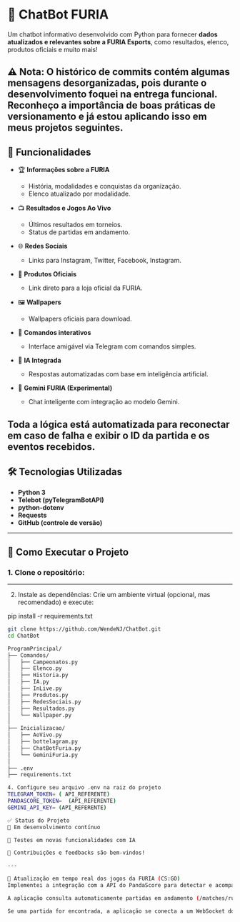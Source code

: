 # 🤖 ChatBot FURIA

Um chatbot informativo desenvolvido com Python para fornecer **dados atualizados e relevantes sobre a FURIA Esports**, como resultados, elenco, produtos oficiais e muito mais!


⚠️ Nota: O histórico de commits contém algumas mensagens desorganizadas, pois durante o desenvolvimento foquei na entrega funcional. Reconheço a importância de boas práticas de versionamento e já estou aplicando isso em meus projetos seguintes.
---

## 📌 Funcionalidades

- 🏆 **Informações sobre a FURIA**
  - História, modalidades e conquistas da organização.
  - Elenco atualizado por modalidade.

- 📺 **Resultados e Jogos Ao Vivo**
  - Últimos resultados em torneios.
  - Status de partidas em andamento.

- 🌐 **Redes Sociais**
  - Links para Instagram, Twitter, Facebook, Instagram.

- 🛒 **Produtos Oficiais**
  - Link direto para a loja oficial da FURIA.

- 🖼️ **Wallpapers**
  - Wallpapers oficiais para download.

- 💬 **Comandos interativos**
  - Interface amigável via Telegram com comandos simples.

- 🧠 **IA Integrada**
  - Respostas automatizadas com base em inteligência artificial.

- 🧪 **Gemini FURIA (Experimental)**
  - Chat inteligente com integração ao modelo Gemini.

Toda a lógica está automatizada para reconectar em caso de falha e exibir o ID da partida e os eventos recebidos.
---

## 🛠️ Tecnologias Utilizadas

- **Python 3**
- **Telebot (pyTelegramBotAPI)**
- **python-dotenv**
- **Requests**
- **GitHub (controle de versão)**

---

## 🚀 Como Executar o Projeto

### 1. Clone o repositório:

--- 
2. Instale as dependências:
Crie um ambiente virtual (opcional, mas recomendado) e execute:


pip install -r requirements.txt

```bash
git clone https://github.com/WendeNJ/ChatBot.git
cd ChatBot

ProgramPrincipal/
├── Comandos/
│   ├── Campeonatos.py
│   ├── Elenco.py
│   ├── Historia.py
│   ├── IA.py
│   ├── InLive.py
│   ├── Produtos.py
│   ├── RedesSociais.py
│   ├── Resultados.py
│   └── Wallpaper.py
│
├── Inicializacao/
│   ├── AoVivo.py
│   ├── bottelagram.py
│   ├── ChatBotFuria.py
│   └── GeminiFuria.py
│
├── .env
├── requirements.txt

4. Configure seu arquivo .env na raiz do projeto
TELEGRAM_TOKEN= ( API_REFERENTE)
PANDASCORE_TOKEN=  (API_REFERENTE)
GEMINI_API_KEY= (API_REFERENTE)

✅ Status do Projeto
🚧 Em desenvolvimento contínuo

🧪 Testes em novas funcionalidades com IA

🙌 Contribuições e feedbacks são bem-vindos!

---

🔴 Atualização em tempo real dos jogos da FURIA (CS:GO)
Implementei a integração com a API do PandaScore para detectar e acompanhar partidas ao vivo da FURIA no CS:GO.

A aplicação consulta automaticamente partidas em andamento (/matches/running) e identifica se a FURIA está jogando.

Se uma partida for encontrada, a aplicação se conecta a um WebSocket do PandaScore, que fornece atualizações em tempo real da partida.
